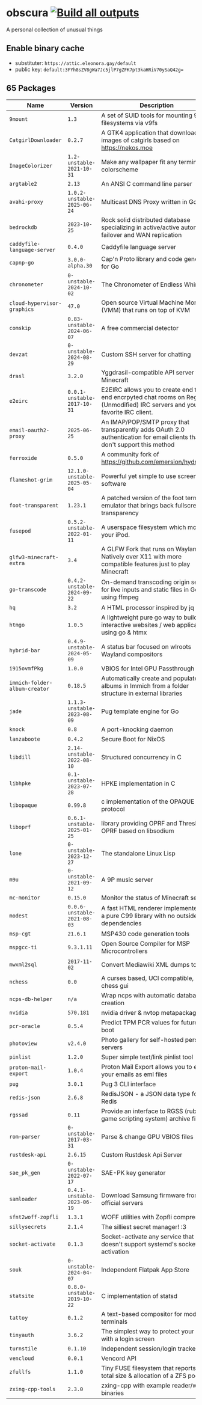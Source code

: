 # obscura [![Build all outputs](https://github.com/42LoCo42/obscura/actions/workflows/build.yml/badge.svg)](https://github.com/42LoCo42/obscura/actions/workflows/build.yml)
A personal collection of unusual things

## Enable binary cache
  * substituter: `https://attic.eleonora.gay/default`
  * public key:  `default:3FYh8sZV8gWa7Jc5jlP7gZFK7pt3kaHRiV70ySaQ42g=`

## 65 Packages

| Name | Version | Description | Homepage |
|------|---------|-------------|----------|
|`9mount`|`1.3`|A set of SUID tools for mounting 9p filesystems via v9fs|https://sqweek.net/code/9mount|
|`CatgirlDownloader`|`0.2.7`|A GTK4 application that downloads images of catgirls based on https://nekos.moe|https://github.com/NyarchLinux/CatgirlDownloader|
|`ImageColorizer`|`1.2-unstable-2021-10-31`|Make any wallpaper fit any terminal colorscheme|https://github.com/kiddae/ImageColorizer|
|`argtable2`|`2.13`|An ANSI C command line parser|https://argtable.sourceforge.io|
|`avahi-proxy`|`1.0.2-unstable-2025-06-24`|Multicast DNS Proxy written in Go|https://github.com/muhammadn/avahi-proxy|
|`bedrockdb`|`2023-10-25`|Rock solid distributed database specializing in active/active automatic failover and WAN replication|https://bedrockdb.com|
|`caddyfile-language-server`|`0.4.0`|Caddyfile language server|https://github.com/caddyserver/vscode-caddyfile|
|`capnp-go`|`3.0.0-alpha.30`|Cap'n Proto library and code generator for Go|https://github.com/capnproto/go-capnp|
|`chronometer`|`0-unstable-2024-10-02`|The Chronometer of Endless Whimsy!|https://github.com/42LoCo42/chronometer|
|`cloud-hypervisor-graphics`|`47.0`|Open source Virtual Machine Monitor (VMM) that runs on top of KVM|https://github.com/cloud-hypervisor/cloud-hypervisor|
|`comskip`|`0.83-unstable-2024-06-07`|A free commercial detector|https://github.com/erikkaashoek/Comskip|
|`devzat`|`0-unstable-2024-08-29`|Custom SSH server for chatting|https://github.com/quackduck/devzat|
|`drasl`|`3.2.0`|Yggdrasil-compatible API server for Minecraft|https://github.com/unmojang/drasl|
|`e2eirc`|`0.0.1-unstable-2017-10-31`|E2EIRC allows you to create end to end encrpyted chat rooms on Regular (Unmodified) IRC servers and your favorite IRC client.|https://github.com/novus0rdo/e2eirc|
|`email-oauth2-proxy`|`2025-06-25`|An IMAP/POP/SMTP proxy that transparently adds OAuth 2.0 authentication for email clients that don't support this method |https://github.com/simonrob/email-oauth2-proxy|
|`ferroxide`|`0.5.0`|A community fork of https://github.com/emersion/hydroxide|https://github.com/acheong08/ferroxide|
|`flameshot-grim`|`12.1.0-unstable-2025-05-04`|Powerful yet simple to use screenshot software|https://github.com/flameshot-org/flameshot|
|`foot-transparent`|`1.23.1`|A patched version of the foot terminal emulator that brings back fullscreen transparency|https://codeberg.org/fazzi/foot|
|`fusepod`|`0.5.2-unstable-2022-01-11`|A userspace filesystem which mounts your iPod.|https://github.com/keegancsmith/FUSEPod|
|`glfw3-minecraft-extra`|`3.4`|A GLFW Fork that runs on Wayland Natively over X11 with more compatible features just to play Minecraft|https://github.com/BoyOrigin/glfw-wayland|
|`go-transcode`|`0.4.2-unstable-2024-09-22`|On-demand transcoding origin server for live inputs and static files in Go using ffmpeg|https://github.com/m1k1o/go-transcode|
|`hq`|`3.2`|A HTML processor inspired by jq|https://github.com/coderobe/hq|
|`htmgo`|`1.0.5`|A lightweight pure go way to build interactive websites / web applications using go & htmx|https://htmgo.dev|
|`hybrid-bar`|`0.4.9-unstable-2024-05-09`|A status bar focused on wlroots Wayland compositors|https://github.com/vars1ty/HybridBar|
|`i915ovmfPkg`|`1.0.0`|VBIOS for Intel GPU Passthrough|https://github.com/x78x79x82x79/i915ovmfPkg|
|`immich-folder-album-creator`|`0.18.5`| Automatically create and populate albums in Immich from a folder structure in external libraries|https://github.com/Salvoxia/immich-folder-album-creator|
|`jade`|`1.1.3-unstable-2023-08-09`|Pug template engine for Go|https://github.com/Joker/jade|
|`knock`|`0.8`|A port-knocking daemon|https://github.com/jvinet/knock|
|`lanzaboote`|`0.4.2`|Secure Boot for NixOS|https://github.com/42LoCo42/lanzaboote|
|`libdill`|`2.14-unstable-2022-08-10`|Structured concurrency in C|https://libdill.org|
|`libhpke`|`0.1-unstable-2023-07-28`|HPKE implementation in C|https://github.com/oktaysm/hpke|
|`libopaque`|`0.99.8`|c implementation of the OPAQUE protocol|https://github.com/stef/libopaque|
|`liboprf`|`0.6.1-unstable-2025-01-25`|library providing OPRF and Threshold OPRF based on libsodium|https://github.com/stef/liboprf|
|`lone`|`0-unstable-2023-12-27`|The standalone Linux Lisp|https://github.com/lone-lang/lone|
|`m9u`|`0-unstable-2021-09-12`|A 9P music server|https://sqweek.net/code/m9u/|
|`mc-monitor`|`0.15.0`|Monitor the status of Minecraft servers|https://github.com/itzg/mc-monitor|
|`modest`|`0.0.6-unstable-2021-08-03`|A fast HTML renderer implemented as a pure C99 library with no outside dependencies|https://github.com/lexborisov/Modest|
|`msp-cgt`|`21.6.1`|MSP430 code generation tools|https://www.ti.com/tool/MSP-CGT|
|`mspgcc-ti`|`9.3.1.11`|Open Source Compiler for MSP Microcontrollers|https://www.ti.com/tool/MSP430-GCC-OPENSOURCE|
|`mwxml2sql`|`2017-11-02`|Convert Mediawiki XML dumps to SQL|https://gerrit.wikimedia.org/g/operations/dumps/import-tools|
|`nchess`|`0.0`|A curses based, UCI compatible, chess gui|https://github.com/spinojara/nchess|
|`ncps-db-helper`|`n/a`|Wrap ncps with automatic database creation|n/a|
|`nvidia`|`570.181`|nvidia driver & nvtop metapackage|https://www.nvidia.com|
|`pcr-oracle`|`0.5.4`|Predict TPM PCR values for future boot|https://github.com/okirch/pcr-oracle|
|`photoview`|`v2.4.0`|Photo gallery for self-hosted personal servers|https://photoview.github.io|
|`pinlist`|`1.2.0`|Super simple text/link pinlist tool|https://github.com/42LoCo42/pinlist|
|`proton-mail-export`|`1.0.4`|Proton Mail Export allows you to export your emails as eml files|https://github.com/ProtonMail/proton-mail-export|
|`pug`|`3.0.1`|Pug 3 CLI interface|https://github.com/tokilabs/pug3-cli|
|`redis-json`|`2.6.8`|RedisJSON - a JSON data type for Redis|https://github.com/RedisJSON/RedisJSON|
|`rgssad`|`0.11`|Provide an interface to RGSS (ruby game scripting system) archive files|https://metacpan.org/dist/Archive-Rgssad|
|`rom-parser`|`0-unstable-2017-03-31`|Parse & change GPU VBIOS files|https://github.com/awilliam/rom-parser|
|`rustdesk-api`|`2.6.15`|Custom Rustdesk Api Server|https://github.com/lejianwen/rustdesk-api|
|`sae_pk_gen`|`0-unstable-2022-07-17`|SAE-PK key generator|https://github.com/vanhoefm/hostap-wpa3|
|`samloader`|`0.4.1-unstable-2023-06-19`|Download Samsung firmware from official servers|https://github.com/samloader/samloader|
|`sfnt2woff-zopfli`|`1.3.1`|WOFF utilities with Zopfli compression|https://github.com/bramstein/sfnt2woff-zopfli|
|`sillysecrets`|`2.1.4`|The silliest secret manager! :3|https://github.com/42LoCo42/sillysecrets|
|`socket-activate`|`0.1.3`|Socket-activate any service that doesn't support systemd's socket activation|https://github.com/mupuf/socket-activate|
|`souk`|`0-unstable-2024-04-07`|Independent Flatpak App Store|https://gitlab.gnome.org/haecker-felix/souk|
|`statsite`|`0.8.0-unstable-2019-10-22`|C implementation of statsd|https://github.com/statsite/statsite|
|`tattoy`|`0.1.2`|A text-based compositor for modern terminals|https://tattoy.sh|
|`tinyauth`|`3.6.2`|The simplest way to protect your apps with a login screen|https://tinyauth.app|
|`turnstile`|`0.1.10`|Independent session/login tracker|https://github.com/chimera-linux/turnstile|
|`vencloud`|`0.0.1`|Vencord API|https://github.com/Vencord/Vencloud|
|`zfullfs`|`1.1.0`|Tiny FUSE filesystem that reports the total size & allocation of a ZFS pool|https://github.com/42LoCo42/zfullfs|
|`zxing-cpp-tools`|`2.3.0`|zxing-cpp with example reader/writer binaries|https://github.com/zxing-cpp/zxing-cpp|
